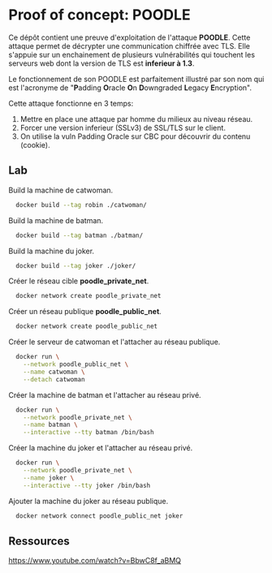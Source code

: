 # Proof of concept: POODLE

Ce dépôt contient une preuve d'exploitation de l'attaque **POODLE**. Cette
attaque permet de décrypter une communication chiffrée avec TLS. Elle s'appuie
sur un enchainement de plusieurs vulnérabilités qui touchent les serveurs web
dont la version de TLS est **inferieur à 1.3**.

Le fonctionnement de son POODLE est parfaitement illustré par son nom qui est
l'acronyme de "**P**adding **O**racle **O**n **D**owngraded **L**egacy
**E**ncryption".

Cette attaque fonctionne en 3 temps:
1. Mettre en place une attaque par homme du milieux au niveau réseau.
2. Forcer une version inferieur (SSLv3) de SSL/TLS sur le client.
3. On utilise la vuln Padding Oracle sur CBC pour découvrir du contenu (cookie).

## Lab

Build la machine de catwoman.
```bash
  docker build --tag robin ./catwoman/
```

Build la machine de batman.
```bash
  docker build --tag batman ./batman/
```

Build la machine du joker.
```bash
  docker build --tag joker ./joker/
```

Créer le réseau cible **poodle_private_net**.
```bash
  docker network create poodle_private_net
```

Créer un réseau publique **poodle_public_net**.
```bash
  docker network create poodle_public_net
```

Créer le serveur de catwoman et l'attacher au réseau publique.
```bash
  docker run \
    --network poodle_public_net \
    --name catwoman \
    --detach catwoman
```

Créer la machine de batman et l'attacher au réseau privé.
```bash
  docker run \
    --network poodle_private_net \
    --name batman \
    --interactive --tty batman /bin/bash
```

Créer la machine du joker et l'attacher au réseau privé.
```bash
  docker run \
    --network poodle_private_net \
    --name joker \
    --interactive --tty joker /bin/bash
```

Ajouter la machine du joker au réseau publique.
```bash
  docker network connect poodle_public_net joker
```

## Ressources

https://www.youtube.com/watch?v=BbwC8f_aBMQ
